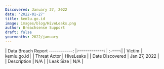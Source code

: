 ```yaml
---
Discovered: January 27, 2022
date: '2022-01-27'
title: kemlu.go.id
image: images/blog/HiveLeaks.png
author: Breachsense Support
draft: false
yearmonths: 2022/january
---
```



| Data Breach Report
------------:   |:-------------:    | :-----:|
| Victim    | kemlu.go.id      | 
| Threat Actor    | HiveLeaks      | 
| Date Discovered    | Jan 27, 2022      | 
| Description    | N/A      | 
| Leak Size    | N/A      | 

